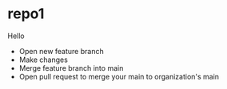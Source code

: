 # repo1

Hello

- Open new feature branch
- Make changes
- Merge feature branch into main
- Open pull request to merge your main to organization's main
